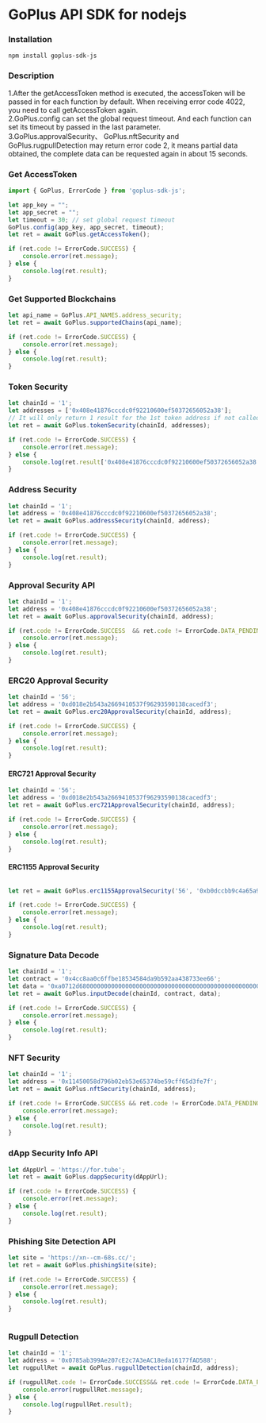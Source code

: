 # GoPlus API SDK for nodejs

### Installation

```
npm install goplus-sdk-js
```

### Description

1.After the getAccessToken method is executed, the accessToken will be passed in for each function by default. When receiving error code 4022, you need to call getAccessToken again.  
2.GoPlus.config can set the global request timeout. And each function can set its timeout by passed in the last parameter.  
3.GoPlus.approvalSecurity、 GoPlus.nftSecurity and GoPlus.rugpullDetection may return error code 2, it means partial data obtained, the complete data can be requested again in about 15 seconds.

### Get AccessToken
```javascript
import { GoPlus, ErrorCode } from 'goplus-sdk-js';

let app_key = "";
let app_secret = "";
let timeout = 30; // set global request timeout
GoPlus.config(app_key, app_secret, timeout);
let ret = await GoPlus.getAccessToken();

if (ret.code != ErrorCode.SUCCESS) {
    console.error(ret.message);
} else {
    console.log(ret.result);
}
```

### Get Supported Blockchains

```javascript
let api_name = GoPlus.API_NAMES.address_security;
let ret = await GoPlus.supportedChains(api_name);

if (ret.code != ErrorCode.SUCCESS) {
    console.error(ret.message);
} else {
    console.log(ret.result);
}

```

### Token Security

```javascript
let chainId = '1';
let addresses = ['0x408e41876cccdc0f92210600ef50372656052a38'];
// It will only return 1 result for the 1st token address if not called getAccessToken before
let ret = await GoPlus.tokenSecurity(chainId, addresses);

if (ret.code != ErrorCode.SUCCESS) {
    console.error(ret.message);
} else {
    console.log(ret.result['0x408e41876cccdc0f92210600ef50372656052a38']);
}

```

### Address Security

```javascript
let chainId = '1';
let address = '0x408e41876cccdc0f92210600ef50372656052a38';
let ret = await GoPlus.addressSecurity(chainId, address);

if (ret.code != ErrorCode.SUCCESS) {
    console.error(ret.message);
} else {
    console.log(ret.result);
}
```


### Approval Security API

```javascript
let chainId = '1';
let address = '0x408e41876cccdc0f92210600ef50372656052a38';
let ret = await GoPlus.approvalSecurity(chainId, address);

if (ret.code != ErrorCode.SUCCESS  && ret.code != ErrorCode.DATA_PENDING_SYNC) {
    console.error(ret.message);
} else {
    console.log(ret.result);
}
```


### ERC20 Approval Security

```javascript
let chainId = '56';
let address = '0xd018e2b543a2669410537f96293590138cacedf3';
let ret = await GoPlus.erc20ApprovalSecurity(chainId, address);

if (ret.code != ErrorCode.SUCCESS) {
    console.error(ret.message);
} else {
    console.log(ret.result);
}
```

#### ERC721 Approval Security

```javascript
let chainId = '56';
let address = '0xd018e2b543a2669410537f96293590138cacedf3';
let ret = await GoPlus.erc721ApprovalSecurity(chainId, address);

if (ret.code != ErrorCode.SUCCESS) {
    console.error(ret.message);
} else {
    console.log(ret.result);
}
```

#### ERC1155 Approval Security

```javascript

let ret = await GoPlus.erc1155ApprovalSecurity('56', '0xb0dccbb9c4a65a94a41a0165aaea79c8b2fc54ce');

if (ret.code != ErrorCode.SUCCESS) {
    console.error(ret.message);
} else {
    console.log(ret.result);
}
```

### Signature Data Decode

```javascript
let chainId = '1';
let contract = '0x4cc8aa0c6ffbe18534584da9b592aa438733ee66';
let data = '0xa0712d680000000000000000000000000000000000000000000000000000000062fee481';
let ret = await GoPlus.inputDecode(chainId, contract, data);

if (ret.code != ErrorCode.SUCCESS) {
    console.error(ret.message);
} else {
    console.log(ret.result);
}
```
### NFT Security

```javascript
let chainId = '1';
let address = '0x11450058d796b02eb53e65374be59cff65d3fe7f';
let ret = await GoPlus.nftSecurity(chainId, address);

if (ret.code != ErrorCode.SUCCESS && ret.code != ErrorCode.DATA_PENDING_SYNC) {
    console.error(ret.message);
} else {
    console.log(ret.result);
}
```

### dApp Security Info API

```javascript
let dAppUrl = 'https://for.tube';
let ret = await GoPlus.dappSecurity(dAppUrl);

if (ret.code != ErrorCode.SUCCESS) {
    console.error(ret.message);
} else {
    console.log(ret.result);
}
```

### Phishing Site Detection API

```javascript
let site = 'https://xn--cm-68s.cc/';
let ret = await GoPlus.phishingSite(site);

if (ret.code != ErrorCode.SUCCESS) {
    console.error(ret.message);
} else {
    console.log(ret.result);
}
	
```

### Rugpull Detection

```javascript
let chainId = '1';
let address = '0x0785ab399Ae207cE2c7A3eAC18eda16177fAD588';
let rugpullRet = await GoPlus.rugpullDetection(chainId, address);

if (rugpullRet.code != ErrorCode.SUCCESS&& ret.code != ErrorCode.DATA_PENDING_SYNC) {
    console.error(rugpullRet.message);
} else {
    console.log(rugpullRet.result);
}
```